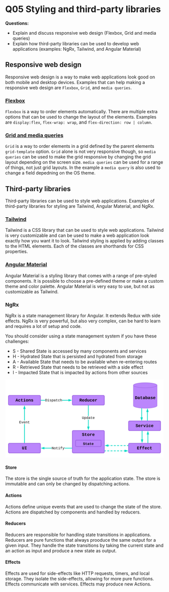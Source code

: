 # Q05 Styling and third-party libraries

**Questions:**

- Explain and discuss responsive web design (Flexbox, Grid and media queries)
- Explain how third-party libraries can be used to develop web applications (examples: NgRx, Tailwind, and Angular Material)

## Responsive web design

Responsive web design is a way to make web applications look good on both mobile and desktop devices. Examples that can help making a responsive web design are `Flexbox`, `Grid`, and `media queries`.

### [Flexbox](./src/styles.scss)

`Flexbox` is a way to order elements automatically. There are multiple extra options that can be used to change the layout of the elements. Examples are `display:flex`, `flex-wrap: wrap`, and `flex-direction: row | column`.

### [Grid and media queries](./src/app/grid/grid.component.scss)

`Grid` is a way to order elements in a grid defined by the parent elements `grid-template` option. `Grid` alone is not very responsive though, so `media queries` can be used to make the grid responsive by changing the grid layout depending on the screen size. `media queries` can be used for a range of things, not just grid layouts. In the example a `media query` is also used to change a field depedning on the OS theme.

## Third-party libraries

Third-party libraries can be used to style web applications. Examples of third-party libraries for styling are Tailwind, Angular Material, and NgRx.

### [Tailwind](./src/app/tailwind/tailwind.component.html)

Tailwind is a CSS library that can be used to style web applications. Tailwind is very customizable and can be used to make a web application look exactly how you want it to look. Tailwind styling is applied by adding classes to the HTML elements. Each of the classes are shorthands for CSS properties.

### [Angular Material](./src/app/material/material.component.html)

Angular Material is a styling library that comes with a range of pre-styled components. It is possible to choose a pre-defined theme or make a custom theme and color palette. Angular Material is very easy to use, but not as customizable as Tailwind.

### NgRx

NgRx is a state management library for Angular. It extends Redux with side effects. NgRx is very powerful, but also very complex, can be hard to learn and requires a lot of setup and code.

You should consider using a state management system if you have these challenges:

- S - Shared State is accessed by many components and services
- H - Hydrated State that is persisted and hydrated from storage
- A - Available State that needs to be available when re-entering routes
- R - Retrieved State that needs to be retrieved with a side effect
- I - Impacted State that is impacted by actions from other sources

![NgRx](./images/ngrx.svg)

#### Store

The store is the single source of truth for the application state. The store is immutable and can only be changed by dispatching actions.

#### Actions

Actions define unique events that are used to change the state of the store. Actions are dispatched by components and handled by reducers.

#### Reducers

Reducers are responsible for handling state transitions in applications. Reducers are pure functions that always prooduce the same output for a given input. They handle the state transitions by taking the current state and an action as input and produce a new state as output.

#### Effects

Effects are used for side-effects like HTTP requests, timers, and local storage. They isolate the side-effects, allowing for more pure functions. Effects communicate with services. Effects may produce new Actions.
